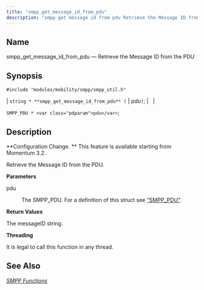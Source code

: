 ```yaml
---
title: "smpp_get_message_id_from_pdu"
description: "smpp get message id from pdu Retrieve the Message ID from the PDU string smpp get message id from pdu pdu SMPP PDU pdu Configuration Change This feature is available starting from Momentum 3 2 Retrieve the Message ID from the PDU pdu The SMPP PDU For a definition of..."
---
```


<a name="apis.smpp_get_message_id_from_pdu"></a> 
## Name

smpp_get_message_id_from_pdu — Retrieve the Message ID from the PDU

## Synopsis

`#include "modules/mobility/smpp/smpp_util.h"`

| `string * **smpp_get_message_id_from_pdu** (` | <var class="pdparam">pdu</var>`)`; |   |

`SMPP_PDU * <var class="pdparam">pdu</var>`;<a name="idp61372272"></a> 
## Description

**Configuration Change. ** This feature is available starting from Momentum 3.2.

Retrieve the Message ID from the PDU.

**<a name="idp61375152"></a> Parameters**

<dl class="variablelist">

<dt>pdu</dt>

<dd>

The SMPP_PDU. For a definition of this struct see [“SMPP_PDU”](/momentum/3/3-api/structs-smpp-pdu).

</dd>

</dl>

**<a name="idp61378464"></a> Return Values**

The messageID string.

**<a name="idp61379376"></a> Threading**

It is legal to call this function in any thread.

<a name="idp61380480"></a> 
## See Also

[*SMPP Functions*](/momentum/3/3-api/smpp)